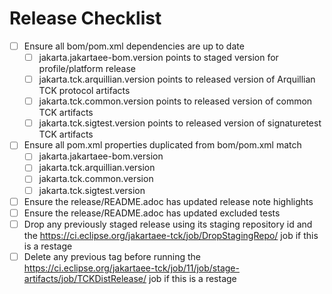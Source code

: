 # Release Checklist

- [ ] Ensure all bom/pom.xml dependencies are up to date
  - [ ] jakarta.jakartaee-bom.version points to staged version for profile/platform release
  - [ ] jakarta.tck.arquillian.version points to released version of Arquillian TCK protocol artifacts
  - [ ] jakarta.tck.common.version points to released version of common TCK artifacts
  - [ ] jakarta.tck.sigtest.version points to released version of signaturetest TCK artifacts
- [ ] Ensure all pom.xml properties duplicated from bom/pom.xml match
    - [ ] jakarta.jakartaee-bom.version
    - [ ] jakarta.tck.arquillian.version
    - [ ] jakarta.tck.common.version
    - [ ] jakarta.tck.sigtest.version
- [ ] Ensure the release/README.adoc has updated release note highlights
- [ ] Ensure the release/README.adoc has updated excluded tests
- [ ] Drop any previously staged release using its staging repository id and the
  https://ci.eclipse.org/jakartaee-tck/job/DropStagingRepo/ job if this is a restage
- [ ] Delete any previous tag before running the https://ci.eclipse.org/jakartaee-tck/job/11/job/stage-artifacts/job/TCKDistRelease/ job if this is a restage